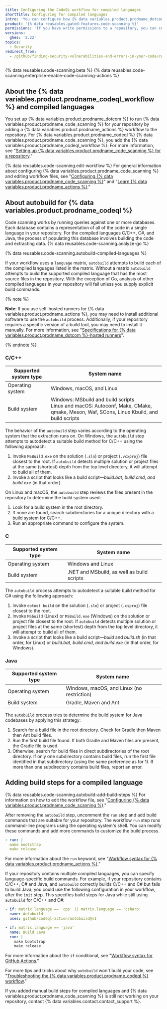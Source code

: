 ```yaml
---
title: Configuring the CodeQL workflow for compiled languages
shortTitle: Configuring for compiled languages
intro: 'You can configure how {% data variables.product.prodname_dotcom %} uses the {% data variables.product.prodname_codeql_workflow %} to scan code written in compiled languages for vulnerabilities and errors.'
product: '{% data reusables.gated-features.code-scanning %}'
permissions: 'If you have write permissions to a repository, you can configure {% data variables.product.prodname_code_scanning %} for that repository.'
versions:
  ghes: '2.22'
topics:
  - Security
redirect_from:
  - /github/finding-security-vulnerabilities-and-errors-in-your-code/configuring-the-codeql-workflow-for-compiled-languages
---
```


<!--See /content/code-security/secure-coding for the latest version of this article -->

{% data reusables.code-scanning.beta %}
{% data reusables.code-scanning.enterprise-enable-code-scanning-actions %}

## About the {% data variables.product.prodname_codeql_workflow %} and compiled languages

You set up {% data variables.product.prodname_dotcom %} to run {% data variables.product.prodname_code_scanning %} for your repository by adding a {% data variables.product.prodname_actions %} workflow to the repository. For {% data variables.product.prodname_codeql %} {% data variables.product.prodname_code_scanning %}, you add the {% data variables.product.prodname_codeql_workflow %}. For more information, see "[Setting up {% data variables.product.prodname_code_scanning %} for a repository](/github/finding-security-vulnerabilities-and-errors-in-your-code/setting-up-code-scanning-for-a-repository)."

{% data reusables.code-scanning.edit-workflow %}
For general information about configuring {% data variables.product.prodname_code_scanning %} and editing workflow files, see "[Configuring {% data variables.product.prodname_code_scanning %}](/github/finding-security-vulnerabilities-and-errors-in-your-code/configuring-code-scanning)" and  "[Learn {% data variables.product.prodname_actions %}](/actions/learn-github-actions)."

## About autobuild for {% data variables.product.prodname_codeql %}

Code scanning works by running queries against one or more databases. Each database contains a representation of all of the code in a single language in your repository. For the compiled languages C/C++, C#, and Java, the process of populating this database involves building the code and extracting data. {% data reusables.code-scanning.analyze-go %}

{% data reusables.code-scanning.autobuild-compiled-languages %}

If your workflow uses a `language` matrix, `autobuild` attempts to build each of the compiled languages listed in the matrix. Without a matrix `autobuild` attempts to build the supported compiled language that has the most source files in the repository. With the exception of Go, analysis of other compiled languages in your repository will fail unless you supply explicit build commands.

{% note %}

**Note**: If you use self-hosted runners for {% data variables.product.prodname_actions %}, you may need to install additional software to use the `autobuild` process. Additionally, if your repository requires a specific version of a build tool, you may need to install it manually. For more information, see "[Specifications for {% data variables.product.prodname_dotcom %}-hosted runners](/actions/reference/specifications-for-github-hosted-runners/#supported-software)".

{% endnote %}

### C/C++

| Supported system type | System name                                                                                                                                    |
| --------------------- | ---------------------------------------------------------------------------------------------------------------------------------------------- |
| Operating system      | Windows, macOS, and Linux                                                                                                                      |
| Build system          | Windows: MSbuild and build scripts<br/>Linux and macOS: Autoconf, Make, CMake, qmake, Meson, Waf, SCons, Linux Kbuild, and build scripts |

The behavior of the `autobuild` step varies according to the operating system that the extraction runs on. On Windows, the `autobuild` step attempts to autodetect a suitable build method for C/C++ using the following approach:

1. Invoke `MSBuild.exe` on the solution (`.sln`) or project (`.vcxproj`) file closest to the root. If `autobuild` detects multiple solution or project files at the same (shortest) depth from the top level directory, it will attempt to build all of them.
2. Invoke a script that looks like a build script—_build.bat_, _build.cmd_, _and build.exe_ (in that order).

On Linux and macOS, the `autobuild` step reviews the files present in the repository to determine the build system used:

1. Look for a build system in the root directory.
2. If none are found, search subdirectories for a unique directory with a build system for C/C++.
3. Run an appropriate command to configure the system.

### C

| Supported system type | System name                                |
| --------------------- | ------------------------------------------ |
| Operating system      | Windows and Linux                          |
| Build system          | .NET and MSbuild, as well as build scripts |

The `autobuild` process attempts to autodetect a suitable build method for C# using the following approach:

1. Invoke `dotnet build` on the solution (`.sln`) or project (`.csproj`) file closest to the root.
2. Invoke `MSbuild` (Linux) or `MSBuild.exe` (Windows) on the solution or project file closest to the root. If `autobuild` detects multiple solution or project files at the same (shortest) depth from the top level directory, it will attempt to build all of them.
3. Invoke a script that looks like a build script—_build_ and _build.sh_ (in that order, for Linux) or _build.bat_, _build.cmd_, _and build.exe_ (in that order, for Windows).

### Java

| Supported system type | System name                                |
| --------------------- | ------------------------------------------ |
| Operating system      | Windows, macOS, and Linux (no restriction) |
| Build system          | Gradle, Maven and Ant                      |

The `autobuild` process tries to determine the build system for Java codebases by applying this strategy:

1. Search for a build file in the root directory. Check for Gradle then Maven then Ant build files.
2. Run the first build file found. If both Gradle and Maven files are present, the Gradle file is used.
3. Otherwise, search for build files in direct subdirectories of the root directory. If only one subdirectory contains build files, run the first file identified in that subdirectory (using the same preference as for 1). If more than one subdirectory contains build files, report an error.

## Adding build steps for a compiled language

{% data reusables.code-scanning.autobuild-add-build-steps %} For information on how to edit the workflow file, see  "[Configuring {% data variables.product.prodname_code_scanning %}](/github/finding-security-vulnerabilities-and-errors-in-your-code/configuring-code-scanning#editing-a-code-scanning-workflow)."

After removing the `autobuild` step, uncomment the `run` step and add build commands that are suitable for your repository. The workflow `run` step runs command-line programs using the operating system's shell. You can modify these commands and add more commands to customize the build process.

``` yaml
- run: |
  make bootstrap
  make release
```

For more information about the `run` keyword, see "[Workflow syntax for {% data variables.product.prodname_actions %}](/actions/reference/workflow-syntax-for-github-actions#jobsjob_idstepsrun)."

If your repository contains multiple compiled languages, you can specify language-specific build commands. For example, if your repository contains C/C++, C# and Java, and `autobuild` correctly builds C/C++ and C# but fails to build Java, you could use the following configuration in your workflow, after the `init` step. This specifies build steps for Java while still using `autobuild` for C/C++ and C#:

```yaml
- if: matrix.language == 'cpp' || matrix.language == 'csharp' 
  name: Autobuild
  uses: github/codeql-action/autobuild@v1

- if: matrix.language == 'java' 
  name: Build Java
  run: |
    make bootstrap
    make release
```

For more information about the `if` conditional, see "[Workflow syntax for GitHub Actions](/actions/reference/workflow-syntax-for-github-actions#jobsjob_idstepsif)."

For more tips and tricks about why `autobuild` won't build your code, see "[Troubleshooting the {% data variables.product.prodname_codeql %} workflow](/github/finding-security-vulnerabilities-and-errors-in-your-code/troubleshooting-the-codeql-workflow)."

If you added manual build steps for compiled languages and {% data variables.product.prodname_code_scanning %} is still not working on your repository, contact {% data variables.contact.contact_support %}.
